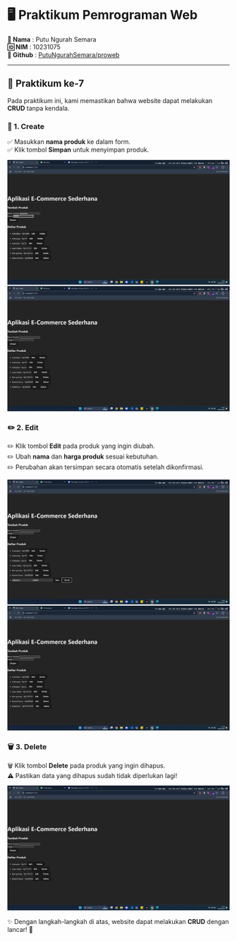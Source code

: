# 🖥️ Praktikum Pemrograman Web 

**👤 Nama** : Putu Ngurah Semara  
**🆔 NIM** : 10231075  
**🔗 Github** : [PutuNgurahSemara/proweb](https://github.com/PutuNgurahSemara/proweb)  

---

## 🚀 Praktikum ke-7  

Pada praktikum ini, kami memastikan bahwa website dapat melakukan **CRUD** tanpa kendala.  

### 📝 1. Create  
✅ Masukkan **nama produk** ke dalam form.  
✅ Klik tombol **Simpan** untuk menyimpan produk.  

<img src=create.png>
<img src=created.png>

### ✏️ 2. Edit  
✏️ Klik tombol **Edit** pada produk yang ingin diubah.  
✏️ Ubah **nama** dan **harga produk** sesuai kebutuhan.  
✏️ Perubahan akan tersimpan secara otomatis setelah dikonfirmasi.  

<img src=update.png>
<img src=edited.png>


### 🗑️ 3. Delete  
🗑️ Klik tombol **Delete** pada produk yang ingin dihapus.  
⚠️ Pastikan data yang dihapus sudah tidak diperlukan lagi!  

<img src=delete.png>

✨ Dengan langkah-langkah di atas, website dapat melakukan **CRUD** dengan lancar! 🚀  
